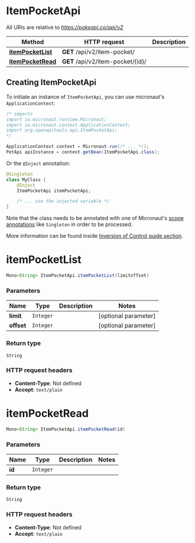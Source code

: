 # ItemPocketApi

All URIs are relative to *https://pokeapi.co/api/v2*

Method | HTTP request | Description
------------- | ------------- | -------------
[**itemPocketList**](ItemPocketApi.md#itemPocketList) | **GET** /api/v2/item-pocket/ | 
[**itemPocketRead**](ItemPocketApi.md#itemPocketRead) | **GET** /api/v2/item-pocket/{id}/ | 


## Creating ItemPocketApi

To initiate an instance of `ItemPocketApi`, you can use micronaut's `ApplicationContext`:
```java
/* imports
import io.micronaut.runtime.Micronaut;
import io.micronaut.context.ApplicationContext;
import org.openapitools.api.ItemPocketApi;
*/

ApplicationContext context = Micronaut.run(/* ... */);
PetApi apiInstance = context.getBean(ItemPocketApi.class);
```

Or the `@Inject` annotation:
```java
@Singleton
class MyClass {
    @Inject
    ItemPocketApi itemPocketApi;

    /* ... use the injected variable */
}
```
Note that the class needs to be annotated with one of Micronaut's [scope annotations](https://docs.micronaut.io/latest/guide/#scopes) like `Singleton` in order to be processed.

More information can be found inside [Inversion of Control guide section](https://docs.micronaut.io/latest/guide/#ioc).

<a name="itemPocketList"></a>
# **itemPocketList**
```java
Mono<String> ItemPocketApi.itemPocketList(limitoffset)
```



### Parameters
Name | Type | Description  | Notes
------------- | ------------- | ------------- | -------------
 **limit** | `Integer`|  | [optional parameter]
 **offset** | `Integer`|  | [optional parameter]


### Return type
`String`



### HTTP request headers
 - **Content-Type**: Not defined
 - **Accept**: `text/plain`

<a name="itemPocketRead"></a>
# **itemPocketRead**
```java
Mono<String> ItemPocketApi.itemPocketRead(id)
```



### Parameters
Name | Type | Description  | Notes
------------- | ------------- | ------------- | -------------
 **id** | `Integer`|  |


### Return type
`String`



### HTTP request headers
 - **Content-Type**: Not defined
 - **Accept**: `text/plain`


